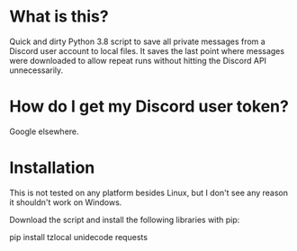 # What is this?
Quick and dirty Python 3.8 script to save all private messages from a Discord user account to local files. It saves the last point where messages were downloaded to allow repeat runs without hitting the Discord API unnecessarily.

# How do I get my Discord user token?
Google elsewhere.

# Installation

This is not tested on any platform besides Linux, but I don't see any reason it shouldn't work on Windows.

Download the script and install the following libraries with pip:

pip install tzlocal unidecode requests
